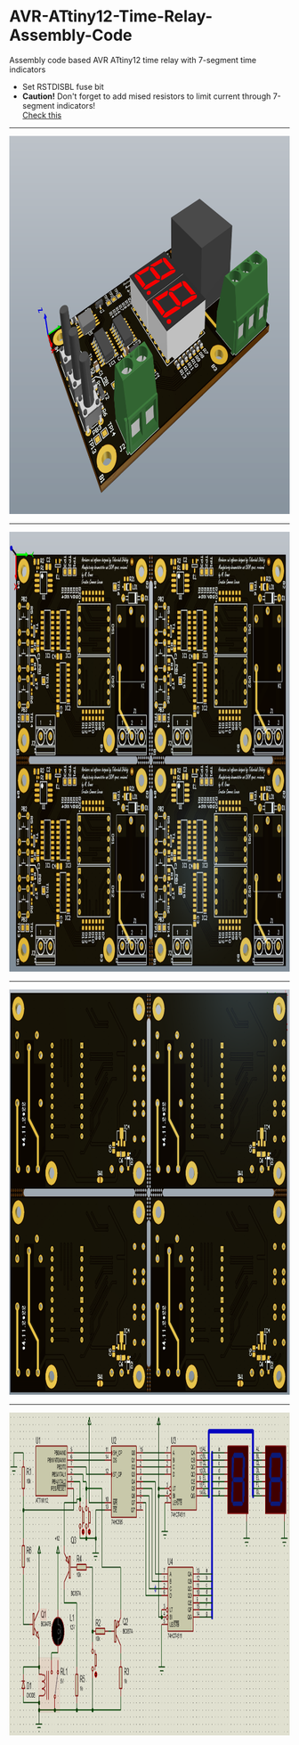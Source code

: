 # AVR-ATtiny12-Time-Relay-Assembly-Code
Assembly code based AVR ATtiny12 time relay with 7-segment time indicators
<ul>
 <li>Set RSTDISBL fuse bit</li>
 <li><b>Caution!</b> Don't forget to add mised resistors to limit current through 7-segment indicators!<br><a href="https://github.com/OleksiyTokarchuk/AVR-ATtiny12-Time-Relay-Assembly-Code/blob/main/Board/SchematicDesign.pdf">Check this</a></li>
</ul>
<hr>
<img src="https://github.com/OleksiyTokarchuk/AVR-ATtiny12-Time-Relay-Assembly-Code/blob/main/Images/Single%20assembled%20board.png" alt="AVR assembler time relay single board" width="964" height="679">
<hr>
<img src="https://github.com/OleksiyTokarchuk/AVR-ATtiny12-Time-Relay-Assembly-Code/blob/main/Images/fabrication%20panel.png" alt="AVR assembler time relay fabrication panel" width="1069" height="790">
<hr>
<img src="https://github.com/OleksiyTokarchuk/AVR-ATtiny12-Time-Relay-Assembly-Code/blob/main/Images/fabrication%20panel-bottom.png" alt="AVR assembler time relay fabrication panel bottom view" width="1012" height="728">
<hr>
<img src="https://github.com/OleksiyTokarchuk/AVR-ATtiny12-Time-Relay-Assembly-Code/blob/main/schematic-v3.PNG" alt="AVR assembler time relay" width="1131" height="580">
